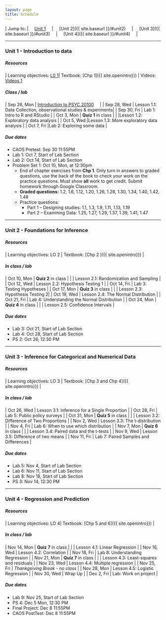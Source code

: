 ```yaml
---
layout: page
title: Schedule
---
```


| Jump to: | &nbsp;&nbsp;&nbsp; [Unit 1]({{site.baseurl}}/info//#unit1) &nbsp;&nbsp;&nbsp; | &nbsp;&nbsp;&nbsp; [Unit 2]({{ site.baseurl }}/#unit2) &nbsp;&nbsp;&nbsp; | &nbsp;&nbsp;&nbsp; [Unit 3]({{ site.baseurl }}/#unit3) &nbsp;&nbsp;&nbsp; | &nbsp;&nbsp;&nbsp; [Unit 4]({{ site.baseurl }}/#unit4) &nbsp;&nbsp;&nbsp; |

* * *

### <a name="unit1"></a> Unit 1 - Introduction to data 

##### Resources

| Learning objectives: [L0 1]({{site.baseurl}}/los/#unit1)| Textbook: [Chp 1]({{ site.openintro}}) | Videos: [Videos 1](https://www.youtube.com/watch?list=PLkIselvEzpM6pZ76FD3NoCvvgkj_p-dE8&v=nEHFF1ADpWE)

##### Class / lab

| Sep 26, Mon  | [Introduction to PSYC 20100](post/slides/intro.pdf) &nbsp;&nbsp;&nbsp;[<i class="fa fa-print"></i>](post/slides/introH.pdf)   |
| Sep 28, Wed  | Lesson 1.1: Data Collection, observational studies & experiments|
| Sep 30, Fri  | Lab 1: Intro to R and RStudio |
| Oct 3, Mon   |  **Quiz 1** in class |
|              |Lesson 1.2: Exploratory data analysis |
| Oct 5, Wed   |Lesson 1.3: More exploratory data analysis |
| Oct 7, Fri   |Lab 2: Exploring some data |

##### Due dates

* CAOS Pretest: Sep 30 11:55PM 
* Lab 1: Oct 7, Start of Lab Section 
* Lab 2: Oct 14, Start of Lab Section 
* Problem Set 1: Oct 10, Mon, at 12:30pm
  * End of chapter exercises from **Chp 1**. Only turn in answers to graded questions,
  use the back of the book to check your work on the practice questions. Must show 
  **all** work to get credit. Submit homework through Google Classroom.
  * **Graded questions:** 1.2, 1.6, 1.12, 1.20, 1.26, 1.28, 1.30, 1.34, 1.40, 1.42, 1.48
  * Practice questions: 
      + Part 1 – Designing studies: 1.1, 1.3, 1.9, 1.11, 1.13, 1.19
      + Part 2 – Examining Data: 1.25, 1.27, 1.29, 1.37, 1.39, 1.41, 1.47
      
* * *

### <a name="unit2"></a> Unit 2 - Foundations for Inference

##### Resources

| Learning objectives: LO 2 | Textbook: [Chp 2 ]({{ site.openintro}}) |

##### In class / lab

| Oct 10, Mon  |  **Quiz 2** in class |
|              | Lesson 2.1: Randomization and Sampling |
| Oct 12, Wed  | Lesson 2.2: Hypothesis Testing 1 |
| Oct 14, Fri  | Lab 3: Testing Hypotheses |
| Oct 17, Mon  | **Quiz 3** in class |
|              | Lesson 2.3: Hypothesis Testing 2|
| Oct 19, Wed  | Lesson 2.4: The Normal Distribution |
| Oct 21, Fri  | Lab 4: Understanding the Normal Distribution |
| Oct 24, Mon  | **Quiz 4** in class |
|              | Lesson 2.5: Confidence Intervals |

##### Due dates

* Lab 3: Oct 21, Start of Lab Section
* Lab 4: Oct 28, Start of Lab Section
* PS 2: Oct 26, 12:30 PM
 
* * *

### <a name="unit3"></a> Unit 3 - Inference for Categorical and Numerical Data

##### Resources

| Learning objectives: LO 3 | Textbook: [Chp 3 and Chp 4]({{ site.openintro}}) |

##### In class / lab

| Oct 26, Wed | Lesson 3.1: Inference for a Single Proportion |
| Oct 28, Fri | Lab 5: Public policy surveys |
| Oct 31, Mon | **Quiz 5** in class |
|             | Lesson 3.2: Difference of Two Proportions |
| Nov 2, Wed  | Lesson 3.3: The t-distribution |
| Nov 4, Fri  | Lab 6: When to use which distribution |
| Nov 7, Mon  | **Quiz 6** in class |
|             | Lesson 3.4: Paired data and the t-tests |
| Nov 9, Wed  | Lesson 3.5: Difference of two means |
| Nov 11, Fri | Lab 7: Paired Samples and Differences |

##### Due dates

* Lab 5: Nov 4, Start of Lab Section
* Lab 6: Nov 11, Start of Lab Section
* Lab 8: Nov 18, Start of Lab Section
* PS 3: Nov 14, 12:30 PM


* * *

### <a name="unit4"></a> Unit 4 - Regression and Prediction

##### Resources

| Learning objectives: LO 4| Textbook: [Chp 5 and 6]({{ site.openintro}}) |

##### In class / lab

| Nov 14, Mon | **Quiz 7** in class | 
|             | Lesson 4.1: Linear Regression |
| Nov 16, Wed | Lesson 4.2: Correlation |
| Nov 18, Fri | Lab 8: Understanding Regression |
| Nov 21, Mon | **Quiz 7** in class | 
|             | Lesson 4.3: Least-squares and residuals |
| Nov 23, Wed | Lesson 4.4: Multiple regression |
| Nov 25, Fri  | *Thankgsiving Break - no class*  |
| Nov 28, Mon | Lesson 4.5: Logistic Regression |
| Nov 30, Wed  | Wrap Up |
| Dec 2, Fri  | Lab: Work on project |

##### Due dates
* Lab 9: Nov 25, Start of Lab Section
* PS 4: Dec 5 Mon, 12:30 PM
* Final Project: Dec 8 11:55PM 
* CAOS PostTest: Dec 8 11:55PM 

